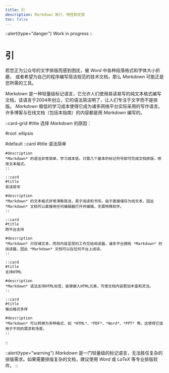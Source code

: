 ```yaml
---
title: 引
description: Markdown 简介、特性和优势
toc: false
---
```


::alert{type="danger"}
Work in progress
::


# 引

若您正为公众号的文字排版而感到困扰，被 *Word* 中各种段落格式和字体大小折磨，
或者希望为自己的程序编写简洁规范的技术文档，那么 *Markdown* 可能正是您所需的工具。

*Markdown* 是一种轻量级标记语言，它允许人们使用易读易写的纯文本格式编写文档，该语言于2004年创立，它的语法简洁明了，让人们专注于文字而不是排版。
*Markdown* 极低的学习成本使得它成为诸多网络平台实际采用的写作语言。许多博客与在线文档（包括本指南）的内容都是用 *Markdown* 编写的。

::card-grid
#title
选择 *Markdown* 的原因：

#root
:ellipsis

#default
    ::card
    #title
    语法简单

    #description
    *Markdown* 的语法非常简单，学习成本低，只需几个基本的标记符号即可完成文档排版，修改文本格式。
    ::

    ::card
    #title
    易读易写

    #description
    *Markdown* 的文本格式非常清晰简洁，易于阅读和书写。由于直接储存为纯文本，因此 *Markdown* 文档可以直接用任何编辑器打开并编辑，无需特殊软件。
    ::

    ::card
    #title
    跨平台支持

    #description
    *Markdown* 只存储文本，而将内容呈现的工作交给阅读器，诸多平台拥有 *Markdown* 的阅读器，因此 *Markdown* 文档可以在任何平台上阅读。
    ::

    ::card
    #title
    支持HTML
    
    #description
    *Markdown* 语法支持HTML标签，能够嵌入HTML元素，可使文档内容更加丰富和灵活。
    ::

    ::card
    #title
    输出格式多样

    #description
    *Markdown* 可以转换为多种格式，如 *HTML*、*PDF*、*Word*、*PPT* 等。这使得它适用于不同的需求和场景。
    ::
::

::alert{type="warning"}
*Markdown* 是一门轻量级的标记语言，无法胜任复杂的排版需求。如果需要排版复杂的文档，建议使用 *Word* 或 *LaTeX* 等专业排版软件。
::